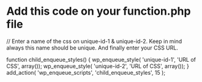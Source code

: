 # Add this code on your function.php file

// Enter a name of the css on unique-id-1 & unique-id-2. Keep in mind always this name should be unique. And finally enter your CSS URL.

function child_enqueue_styles() {
  wp_enqueue_style( 'unique-id-1', 'URL of CSS', array());
  wp_enqueue_style( 'unique-id-2', 'URL of CSS', array());
}
add_action( 'wp_enqueue_scripts', 'child_enqueue_styles', 15 );
